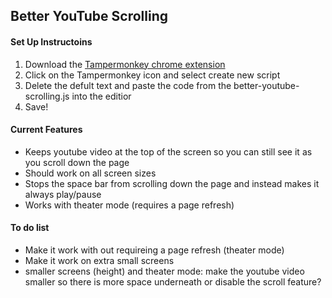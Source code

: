 ## Better YouTube Scrolling

#### Set Up Instructoins
1. Download the [Tampermonkey chrome extension](https://chrome.google.com/webstore/detail/tampermonkey/dhdgffkkebhmkfjojejmpbldmpobfkfo)
2. Click on the Tampermonkey icon and select create new script
3. Delete the defult text and paste the code from the better-youtube-scrolling.js into the editior
4. Save!

#### Current Features
* Keeps youtube video at the top of the screen so you can still see it as you scroll down the page
* Should work on all screen sizes
* Stops the space bar from scrolling down the page and instead makes it always play/pause
* Works with theater mode (requires a page refresh)

#### To do list
* Make it work with out requireing a page refresh (theater mode)
* Make it work on extra small screens 
* smaller screens (height) and theater mode: make the youtube video smaller so there is more space underneath or disable the scroll feature?

